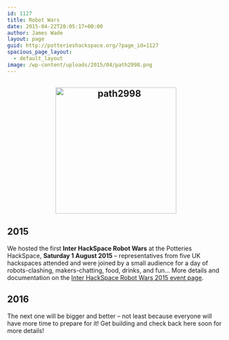 ```yaml
---
id: 1127
title: Robot Wars
date: 2015-04-22T20:05:17+00:00
author: James Wade
layout: page
guid: http://potterieshackspace.org/?page_id=1127
spacious_page_layout:
  - default_layout
image: /wp-content/uploads/2015/04/path2998.png
---
```

<h2 style="text-align: center;">
  <a href="http://potterieshackspace.org/wp-content/uploads/2015/04/path2998.png"><img class="alignnone size-full wp-image-1125" src="http://potterieshackspace.org/wp-content/uploads/2015/04/path2998.png" alt="path2998" width="280" height="293" /></a>
</h2>

## 2015

We hosted the first **Inter HackSpace Robot Wars** at the Potteries HackSpace, **Saturday 1 August 2015** &#8211; representatives from five UK hackspaces attended and were joined by a small audience for a day of robots-clashing, makers-chatting, food, drinks, and fun&#8230; More details and documentation on the [Inter HackSpace Robot Wars 2015 event page](http://potterieshackspace.org/events/robot-wars/inter-hackspace-robot-wars-2015/).

## 2016

The next one will be bigger and better &#8211; not least because everyone will have more time to prepare for it! Get building and check back here soon for more details!

&nbsp;

&nbsp;